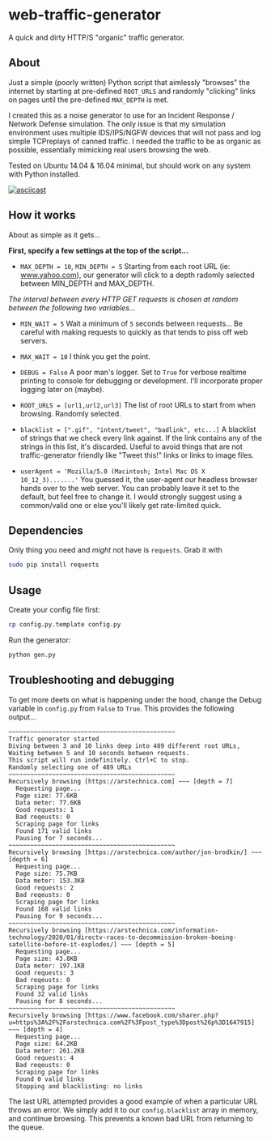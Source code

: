 # web-traffic-generator

A quick and dirty HTTP/S "organic" traffic generator.

## About

Just a simple (poorly written) Python script that aimlessly "browses" the internet by starting at pre-defined `ROOT_URLS` and randomly "clicking" links on pages until the pre-defined `MAX_DEPTH` is met.

I created this as a noise generator to use for an Incident Response / Network Defense simulation. The only issue is that my simulation environment uses multiple IDS/IPS/NGFW devices that will not pass and log simple TCPreplays of canned traffic. I needed the traffic to be as organic as possible, essentially mimicking real users browsing the web.

Tested on Ubuntu 14.04 & 16.04 minimal, but should work on any system with Python installed.

[![asciicast](https://asciinema.org/a/304683.png)](https://asciinema.org/a/304683)

## How it works

About as simple as it gets...

**First, specify a few settings at the top of the script...**

- `MAX_DEPTH = 10`, `MIN_DEPTH = 5` Starting from each root URL (ie: www.yahoo.com), our generator will click to a depth
radomly selected between MIN_DEPTH and MAX_DEPTH.

*The interval between every HTTP GET requests is chosen at random between the following two variables...*

- `MIN_WAIT = 5` Wait a minimum of `5` seconds between requests... Be careful with making requests to quickly as that tends to piss off web servers.
- `MAX_WAIT = 10` I think you get the point.

- `DEBUG = False` A poor man's logger. Set to `True` for verbose realtime printing to console for debugging or development. I'll incorporate proper logging later on (maybe).

- `ROOT_URLS = [url1,url2,url3]` The list of root URLs to start from when browsing. Randomly selected.

- `blacklist = [".gif", "intent/tweet", "badlink", etc...]` A blacklist of strings that we check every link against. If the link contains any of the strings in this list, it's discarded. Useful to avoid things that are not traffic-generator friendly like "Tweet this!" links or links to image files.

- `userAgent = 'Mozilla/5.0 (Macintosh; Intel Mac OS X 10_12_3).......'` You guessed it, the user-agent our headless browser hands over to the web server. You can probably leave it set to the default, but feel free to change it. I would strongly suggest using a common/valid one or else you'll likely get rate-limited quick.

## Dependencies

Only thing you need and *might* not have is `requests`. Grab it with

```bash
sudo pip install requests
```

## Usage

Create your config file first:

```bash
cp config.py.template config.py
```

Run the generator:

```bash
python gen.py
```

## Troubleshooting and debugging

To get more deets on what is happening under the hood, change the Debug variable in `config.py` from `False` to `True`. This provides the following output...

```console
~~~~~~~~~~~~~~~~~~~~~~~~~~~~~~~~~~~~~~~~~~~~~~
Traffic generator started
Diving between 3 and 10 links deep into 489 different root URLs,
Waiting between 5 and 10 seconds between requests.
This script will run indefinitely. Ctrl+C to stop.
Randomly selecting one of 489 URLs
~~~~~~~~~~~~~~~~~~~~~~~~~~~~~~~~~~~~~~~~~~~~~~
Recursively browsing [https://arstechnica.com] ~~~ [depth = 7]
  Requesting page...
  Page size: 77.6KB
  Data meter: 77.6KB
  Good requests: 1
  Bad reqeusts: 0
  Scraping page for links
  Found 171 valid links
  Pausing for 7 seconds...
~~~~~~~~~~~~~~~~~~~~~~~~~~~~~~~~~~~~~~~~~~~~~~
Recursively browsing [https://arstechnica.com/author/jon-brodkin/] ~~~ [depth = 6]
  Requesting page...
  Page size: 75.7KB
  Data meter: 153.3KB
  Good requests: 2
  Bad reqeusts: 0
  Scraping page for links
  Found 168 valid links
  Pausing for 9 seconds...
~~~~~~~~~~~~~~~~~~~~~~~~~~~~~~~~~~~~~~~~~~~~~~
Recursively browsing [https://arstechnica.com/information-technology/2020/01/directv-races-to-decommission-broken-boeing-satellite-before-it-explodes/] ~~~ [depth = 5]
  Requesting page...
  Page size: 43.8KB
  Data meter: 197.1KB
  Good requests: 3
  Bad reqeusts: 0
  Scraping page for links
  Found 32 valid links
  Pausing for 8 seconds...
~~~~~~~~~~~~~~~~~~~~~~~~~~~~~~~~~~~~~~~~~~~~~~
Recursively browsing [https://www.facebook.com/sharer.php?u=https%3A%2F%2Farstechnica.com%2F%3Fpost_type%3Dpost%26p%3D1647915] ~~~ [depth = 4]
  Requesting page...
  Page size: 64.2KB
  Data meter: 261.2KB
  Good requests: 4
  Bad reqeusts: 0
  Scraping page for links
  Found 0 valid links
  Stopping and blacklisting: no links
```

The last URL attempted provides a good example of when a particular URL throws an error. We simply add it to our `config.blacklist` array in memory, and continue browsing. This prevents a known bad URL from returning to the queue.
